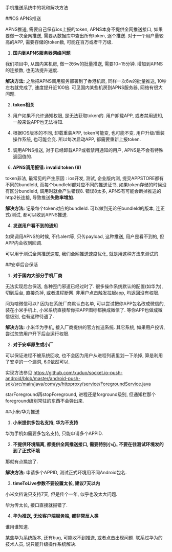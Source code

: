 手机推送系统中的坑和解决方法

##IOS APNS推送

APNS推送, 需要自己保存ios上报的token, APNS本身不提供全网推送接口, 如果要做一次全网推送, 需要从数据库中查出所有token, 逐个推送. 对于一个用户量较高的APP, 需要存储的token数, 可能在百万或者千万级. 

1. **国内到APNS服务器网络问题**

  我们项目中, 从国内某机房, 做一次6w的批量推送, 需要10~15分钟. 增加到APNS的连接数, 也无法提升速度.
  
  **解决方法:** 之后把APNS调用服务部署到了香港机房, 同样一次6w的批量推送, 10秒左右就完成了, 速度提升近100倍. 可见国内某些机房到APNS服务器, 网络有很大问题.
  
2. **token相关**
  
  1. 用户如果不允许通知权限, 是无法获取token的. 用户卸载APP, 或者禁用通知, 一般来说APP也无法得知.
  2. 根据IOS版本的不同, 卸载重装APP, token可能变, 也可能不变. 用户升级/重装操作系统, 也可能会变. 所以每次启动APP, 都需要重新上报token.
  3. 调用APNS推送, 对于已经卸载APP或者禁用通知的用户, APNS是不会有特殊返回值的.
  
3. **APNS调用报错: invalid token (8)**

  token非法, 最常见的产生原因 : ios开发, 测试, 企业版内测, 提交APPSTORE都有不同的bundleId, 而每个bundleId都对应不同的推送证书, 如果token存储的时候没有区分bundleId, 调用时就会产生错误8. 错误8太多, APNS有可能会断掉推送的http2长连接, 导致推送**失败率增加**.
  
  **解决方法:** 记录每个token对应的bundleId. 可以做到无论任bundleId的版本, 连正式/测试, 都可以收到APNS推送.
  
4. **发送用户看不到的通知**

  如果调用APNS的时候, 不传alert等, 只传payload, 这种推送, 用户是看不到的, 但APP内会收到回调.
  
  可以用于测试全网推送速度, 我们全网推送速度优化, 就是用这种方法来测试的.
  
##安卓后台保活

1. **对于国内大部分手机厂商**

  无法实现后台保活, 各种歪门邪道已经过时了. 很多操作系统默认的配置(如华为), 切到后台, 直接杀掉, 或者进程断网. 非用户点击触发拉起app, 均返回没有权限.

  问为啥微信可以? 因为在系统厂商默认白名单, 可以尝试把你APP包名改成微信的, 装在小米手机上, 小米系统直接帮你把APP图标都换成微信了. 等你APP也做成微信级别, 也有这种待遇了.

  **解决方法:** 小米华为手机, 接入厂商提供的官方推送系统. 其它系统, 如果用户投诉, 尝试忽悠用户开下后台运行权限.

2. **对于安卓原生或小厂**

  可以保证进程不被系统回收, 也不会因为用户从进程列表里划一下杀掉, 算是利用了安卓的一个漏洞, 6.0依然可以.

  实现方法参见 https://github.com/xuduo/socket.io-push-android/blob/master/android-push-sdk/src/main/java/com/yy/httpproxy/service/ForegroundService.java

  starForeground再stopForeground, 进程还是forground级别, 但通知栏那个foreground级别常驻的东西不会弹出来.

##小米/华为推送

1. **小米提供多包名支持, 华为不支持** 

  华为手机如需要多包名支持, 只能申请多个APPID.

2. **不提供环境隔离, 都提供全网推送接口, 需要特别小心, 不要在往测试环境发的到了正式环境**

  那就有点尴尬了.
  
  **解决方法:** 申请多个APPID, 测试正式环境用不同Android包名.

3. **timeToLive参数不要设置太长, 建议7天以内**

  小米文档说只支持7天, 但是传个一年, 似乎也没太大问题.
  
  华为传太长, 接口直接就报错了.
  
4. **华为推送, 无论客户端服务端, 都非常反人类**
  
  谁用谁知道.
  
  某些华为系统版本, 还有bug, 可能收不到推送, 或者点击出现问题. 联系过华为的技术人员, 说只能升级操作系统解决.

